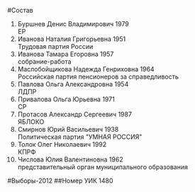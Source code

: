 #Состав
1. Буршнев Денис Владимирович 1979   
    ЕР
2. Иванова Наталия Григорьевна 1951   
    Трудовая партия России
3. Иванова Тамара Егоровна 1957   
    собрание-работа
4. Маслобойщикова Надежда Генриховна 1964   
    Российская партия пенсионеров за справедливость
5. Павлова Ольга Александровна 1954   
    ЛДПР
6. Привалова Ольга Юрьевна 1971   
    СР
7. Протасов Александр Сергеевич 1987   
    ЯБЛОКО
8. Смирнов Юрий Васильевич 1938   
    Политическая партия "УМНАЯ РОССИЯ"
9. Толок Олег Николаевич 1992   
    КПРФ
10. Числова Юлия Валентиновна 1962   
    представительный орган муниципального образования

#Выборы-2012
##Номер УИК
1480